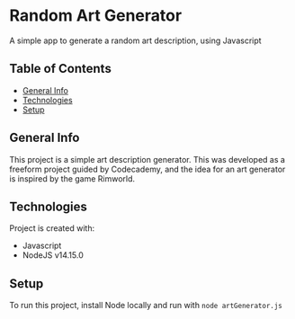# Random Art Generator

A simple app to generate a random art description, using Javascript

## Table of Contents

* [General Info](#general-info)
* [Technologies](#technologies)
* [Setup](#setup)


## General Info
This project is a simple art description generator. This was developed as a freeform project guided by Codecademy, and the idea for an art generator is inspired by the game Rimworld.

## Technologies
Project is created with:
* Javascript
* NodeJS v14.15.0

## Setup
To run this project, install Node locally and run with `node artGenerator.js`

